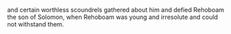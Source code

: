 and certain worthless scoundrels gathered about him and defied Rehoboam the son of Solomon, when Rehoboam was young and irresolute and could not withstand them.
